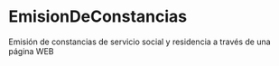 # EmisionDeConstancias
Emisión de constancias  de servicio social y residencia a través de una página WEB
